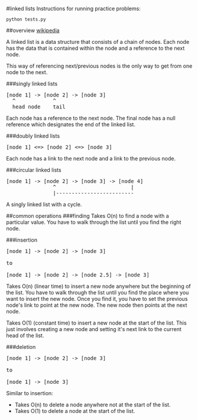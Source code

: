 #linked lists
Instructions for running practice problems:

```
python tests.py
```

##overview
[wikipedia](http://en.wikipedia.org/wiki/Linked_lists)

A linked list is a data structure that consists of a chain of nodes. Each node has the data that is contained within the node and a reference to the next node. 

This way of referencing next/previous nodes is the only way to get from one node to the next.

###singly linked lists
<pre>
[node 1] -> [node 2] -> [node 3]
  ^            ^
  head node    tail
</pre>

Each node has a reference to the next node. The final node has a null reference which designates the end of the linked list.

###doubly linked lists
<pre>
[node 1] <=> [node 2] <=> [node 3]
</pre>

Each node has a link to the next node and a link to the previous node.

###circular linked lists
<pre>
[node 1] -> [node 2] -> [node 3] -> [node 4]
	           ^                        |
	           |-------------------------
</pre>

A singly linked list with a cycle.

##common operations
###finding
Takes O(n) to find a node with a particular value. You have to walk through the list until you find the right node.

###insertion
<pre>
[node 1] -> [node 2] -> [node 3]

to

[node 1] -> [node 2] -> [node 2.5] -> [node 3]
</pre>

Takes O(n) (linear time) to insert a new node anywhere but the beginning of the list. You have to walk through the list until you find the place where you want to insert the new node. Once you find it, you have to set the previous node's link to point at the new node. The new node then points at the next node.

Takes O(1) (constant time) to insert a new node at the start of the list. This just involves creating a new node and setting it's next link to the current head of the list.

###deletion
<pre>
[node 1] -> [node 2] -> [node 3]

to

[node 1] -> [node 3]
</pre>

Similar to insertion:

* Takes O(n) to delete a node anywhere not at the start of the list.
* Takes O(1) to delete a node at the start of the list.